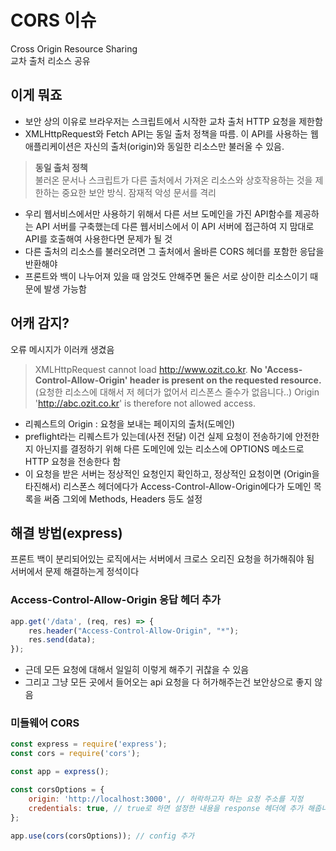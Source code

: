 # CORS 이슈
Cross Origin Resource Sharing  
교차 출처 리소스 공유  

## 이게 뭐죠
- 보안 상의 이유로 브라우저는 스크립트에서 시작한 교차 출처 HTTP 요청을 제한함
- XMLHttpRequest와 Fetch API는 동일 출처 정책을 따름. 이 API를 사용하는 웹 애플리케이션은 자신의 출처(origin)와 동일한 리소스만 불러올 수 있음. 
> **동일 출처 정책**  
불러온 문서나 스크립트가 다른 출처에서 가져온 리소스와 상호작용하는 것을 제한하는 중요한 보안 방식. 잠재적 악성 문서를 격리
- 우리 웹서비스에서만 사용하기 위해서 다른 서브 도메인을 가진 API함수를 제공하는 API 서버를 구축했는데 다른 웹서비스에서 이 API 서버에 접근하여 지 맘대로 API를 호출해여 사용한다면 문제가 될 것
- 다른 출처의 리소스를 불러오려면 그 출처에서 올바른 CORS 헤더를 포함한 응답을 반환해야
- 프론트와 백이 나누어져 있을 때 암것도 안해주면 둘은 서로 상이한 리소스이기 때문에 발생 가능함

## 어캐 감지?
오류 메시지가 이러캐 생겼음
>XMLHttpRequest cannot load http://www.ozit.co.kr.
**No 'Access-Control-Allow-Origin' header is present on the requested resource.**
(요청한 리소스에 대해서 저 헤더가 없어서 리스폰스 줄수가 없읍니다..)
Origin 'http://abc.ozit.co.kr' is therefore not allowed access.

- 리퀘스트의 Origin : 요청을 보내는 페이지의 출처(도메인)
- preflight라는 리퀘스트가 있는데(사전 전달) 이건 실제 요청이 전송하기에 안전한지 아닌지를 결정하기 위해 다른 도메인에 있는 리소스에 OPTIONS 메소드로 HTTP 요청을 전송한다 함
- 이 요청을 받은 서버는 정상적인 요청인지 확인하고, 정상적인 요청이면 (Origin을 타진해서) 리스폰스 헤더에다가 Access-Control-Allow-Origin에다가 도메인 목록을 써줌 그외에 Methods, Headers 등도 설정



## 해결 방법(express)
프론트 백이 분리되어있는 로직에서는 서버에서 크로스 오리진 요청을 허가해줘야 됨  
서버에서 문제 해결하는게 정석이다  

### Access-Control-Allow-Origin 응답 헤더 추가
```js
app.get('/data', (req, res) => {
    res.header("Access-Control-Allow-Origin", "*");
    res.send(data);
});
```
- 근데 모든 요청에 대해서 일일히 이렇게 해주기 귀찮을 수 있음  
- 그리고 그냥 모든 곳에서 들어오는 api 요청을 다 허가해주는건 보안상으로 좋지 않음  

### 미들웨어 CORS
```js
const express = require('express');
const cors = require('cors');

const app = express();

const corsOptions = {
    origin: 'http://localhost:3000', // 허락하고자 하는 요청 주소를 지정
    credentials: true, // true로 하면 설정한 내용을 response 헤더에 추가 해줍니다.
};

app.use(cors(corsOptions)); // config 추가
```

